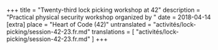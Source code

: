 +++
title = "Twenty-third lock picking workshop at 42"
description = "Practical physical security workshop organized by "
date = 2018-04-14
[extra]
place = "Heart of Code (42)"
untranslated = "activités/lock-picking/session-42-23.fr.md"
translations = [
    "activités/lock-picking/session-42-23.fr.md"
]
+++
